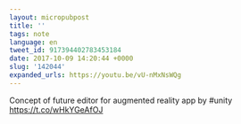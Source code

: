 ```yaml
---
layout: micropubpost
title: ''
tags: note
language: en
tweet_id: 917394402783453184
date: 2017-10-09 14:20:44 +0000
slug: '142044'
expanded_urls: https://youtu.be/vU-nMxNsWQg
---
```

Concept of future editor for augmented reality app by #unity https://t.co/wHkYGeAfOJ
